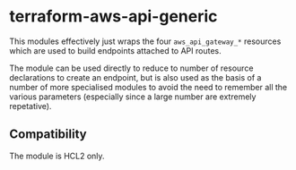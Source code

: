 # terraform-aws-api-generic

This modules effectively just wraps the four `aws_api_gateway_*` resources which are used to build endpoints attached to API routes.

The module can be used directly to reduce to number of resource declarations to create an endpoint, but is also used as the basis of a number of more specialised modules to avoid the need to remember all the various parameters (especially since a large number are extremely repetative).

## Compatibility

The module is HCL2 only.